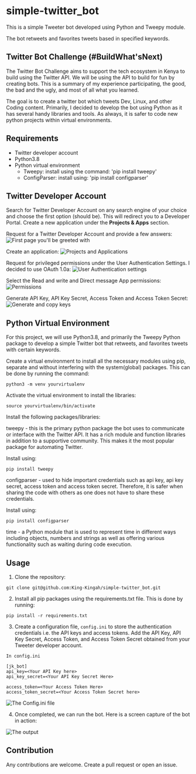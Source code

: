 # simple-twitter_bot

This is a simple Tweeter bot developed using Python and Tweepy module.

The bot retweets and favorites tweets based in specified keywords.

## Twitter Bot Challenge (#BuildWhat'sNext)
The Twitter Bot Challenge aims to support the tech ecosystem in Kenya to build using the Twitter API.
We will be using the API to build for fun by creating bots. This is a summary of my experience participating, the good, the bad and the ugly, and most of all what you learned.

The goal is to create a twitter bot which tweets Dev, Linux, and other Coding content. Primarily, I decided to develop the bot using Python as it has several handy libraries and tools. As always, it is safer to code new python projects within virtual environments.


## Requirements
- Twitter developer account
- Python3.8
- Python virtual environment
  - Tweepy: install using the command: 'pip install tweepy'
  - ConfigParser: install using: 'pip install configparser'

## Twitter Developer Account

Search for Twitter Developer Account on any search engine of your choice and choose the first option (should be). This will redirect you to a Developer Portal. Create a new application under the **Projects & Apps** section.

Request for a Twitter Developer Account and provide a few answers:
![First page you'll be greeted with](https://dev-to-uploads.s3.amazonaws.com/uploads/articles/mgw3sb6fd05jnjeydjwc.png)

Create an application:
![Projects and Applications](https://dev-to-uploads.s3.amazonaws.com/uploads/articles/ljyunblbr296sc0bg7xr.png)

Request for privileged permissions under the User Authentication Settings. I decided to use OAuth 1.0a:
![User Authentication settings](https://dev-to-uploads.s3.amazonaws.com/uploads/articles/xh4kmjmfxmh00ha0jeua.png)

Select the Read and write and Direct message App permissions:
![Permissions](https://dev-to-uploads.s3.amazonaws.com/uploads/articles/zxrye3rzh7z9d4e71jkk.png)

Generate API Key, API Key Secret, Access Token and Access Token Secret:
![Generate and copy keys](https://dev-to-uploads.s3.amazonaws.com/uploads/articles/ufh8pz07p102shovnbgt.png)

## Python Virtual Environment
For this project, we will use Python3.8, and primarily the Tweepy Python package to develop a simple Twitter bot that retweets, and favorites tweets with certain keywords.

Create a virtual environment to install all the necessary modules using pip, separate and without interfering with the system(global) packages. This can be done by running the command:

```
python3 -m venv yourvirtualenv
```
Activate the virtual environment to install the libraries:

```
source yourvirtualenv/bin/activate
```
Install the following packages/libraries:

tweepy - this is the primary python package the bot uses to communicate or interface with the Twitter API. It has a rich module and function libraries in addition to a supportive community. This makes it the most popular package for automating Twitter.

Install using:

```
pip install tweepy

```
configparser - used to hide important credentials such as api key, api key secret, access token and access token secret. Therefore, it is safer when sharing the code with others as one does not have to share these credentials.

Install using:

```
pip install configparser
```

time - a Python module that is used to represent time in different ways including objects, numbers and strings as well as offering various functionality such as waiting during code execution.

## Usage
1. Clone the repository:
```
git clone git@github.com:King-Kingah/simple-twitter_bot.git
```
2. Install all pip packages using the requirements.txt file.
This is done by running:
```
pip install -r requirements.txt
```
3. Create a configuration file, `config.ini` to store the authentication credentials i.e. the API keys and access tokens.
Add the API Key, API Key Secret, Access Token, and Access Token Secret obtained from your Tweeter developer account.

```
In config.ini

[jk_bot]
api_key=<Your API Key here>
api_key_secret=<Your API Key Secret Here>

access_token=<Your Access Token Here>
access_token_secret=<Your Access Token Secret here>
```
![The Config.ini file](https://dev-to-uploads.s3.amazonaws.com/uploads/articles/rj8guumx3fuxt2o1681m.png)

4. Once completed, we can run the bot. Here is a screen capture of the bot in action:

![The output](https://dev-to-uploads.s3.amazonaws.com/uploads/articles/zhxd5ylmko5200lxghou.png)

## Contribution
Any contributions are welcome. Create a pull request or open an issue.